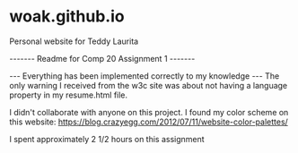 # woak.github.io
Personal website for Teddy Laurita

------- Readme for Comp 20 Assignment 1 -------

--- Everything has been implemented correctly to my knowledge ---
The only warning I received from the w3c site was about not having
a language property in my resume.html file.

I didn't collaborate with anyone on this project. I found my 
color scheme on this website: https://blog.crazyegg.com/2012/07/11/website-color-palettes/

I spent approximately 2 1/2 hours on this assignment